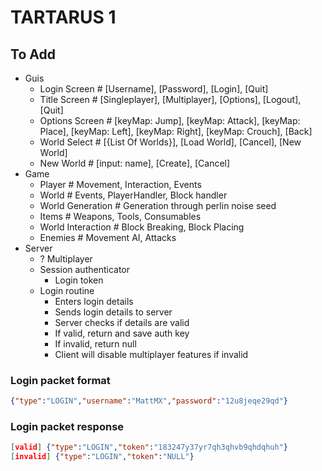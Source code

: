 # TARTARUS 1

## To Add
- Guis
  - Login Screen # [Username], [Password], [Login], [Quit]
  - Title Screen # [Singleplayer], [Multiplayer], [Options], [Logout], [Quit]
  - Options Screen # [keyMap: Jump], [keyMap: Attack], [keyMap: Place], [keyMap: Left], [keyMap: Right], [keyMap: Crouch], [Back]
  - World Select # [{List Of Worlds}], [Load World], [Cancel], [New World]
  - New World # [input: name], [Create], [Cancel]
- Game
  - Player # Movement, Interaction, Events
  - World # Events, PlayerHandler, Block handler
  - World Generation # Generation through perlin noise seed
  - Items # Weapons, Tools, Consumables
  - World Interaction # Block Breaking, Block Placing
  - Enemies # Movement AI, Attacks
- Server
  - ? Multiplayer
  - Session authenticator
    - Login token
  - Login routine
    - Enters login details
    - Sends login details to server
    - Server checks if details are valid
    - If valid, return and save auth key
    - If invalid, return null
    - Client will disable multiplayer features if invalid

### Login packet format
```json
{"type":"LOGIN","username":"MattMX","password":"12u8jeqe29qd"}
```

### Login packet response
```json
[valid] {"type":"LOGIN","token":"183247y37yr7qh3qhvb9qhdqhuh"}
[invalid] {"type":"LOGIN","token":"NULL"}
```
